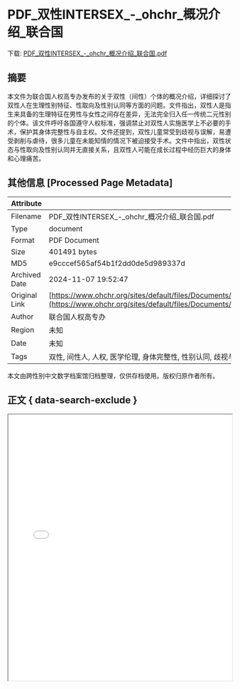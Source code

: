# PDF_双性INTERSEX_-_ohchr_概况介绍_联合国

<!-- tcd_download_link -->
下载: <a href="PDF_双性INTERSEX_-_ohchr_概况介绍_联合国.pdf" download>PDF_双性INTERSEX_-_ohchr_概况介绍_联合国.pdf</a>
<!-- tcd_download_link_end -->

## 摘要

<!-- tcd_abstract -->
本文件为联合国人权高专办发布的关于双性（间性）个体的概况介绍，详细探讨了双性人在生理性别特征、性取向及性别认同等方面的问题。文件指出，双性人是指生来具备的生理特征在男性与女性之间存在差异，无法完全归入任一传统二元性别的个体。该文件呼吁各国遵守人权标准，强调禁止对双性人实施医学上不必要的手术，保护其身体完整性与自主权。文件还提到，双性儿童常受到歧视与误解，易遭受剥削与虐待，很多儿童在未能知情的情况下被迫接受手术。文件中指出，双性状态与性取向及性别认同并无直接关系，且双性人可能在成长过程中经历巨大的身体和心理痛苦。

<!-- tcd_abstract_end -->

## 其他信息 [Processed Page Metadata]

| Attribute       | Value                                  |
|-----------------|----------------------------------------|
| Filename        | PDF_双性INTERSEX_-_ohchr_概况介绍_联合国.pdf                             |
| Type            | document                                 |
| Format          | PDF Document                               |
| Size            | 401491 bytes                           |
| MD5             | e9cccef565af54b1f2dd0de5d989337d                                  |
| Archived Date   | 2024-11-07 19:52:47                             |
| Original Link   | [https://www.ohchr.org/sites/default/files/Documents/Issues/Discrimination/LGBT/FactSheets/UNFE_FactSheet_Intersex_CH.pdf](https://www.ohchr.org/sites/default/files/Documents/Issues/Discrimination/LGBT/FactSheets/UNFE_FactSheet_Intersex_CH.pdf)                         |
| Author          | 联合国人权高专办                               |
| Region          | 未知                               |
| Date            | 未知                                 |
| Tags            | 双性, 间性人, 人权, 医学伦理, 身体完整性, 性别认同, 歧视与反歧视, 性别政策, 社会环境, 法律政策                                 |

本文由跨性别中文数字档案馆归档整理，仅供存档使用。版权归原作者所有。


## 正文 { data-search-exclude }

<!-- tcd_main_text -->
<iframe src="../PDF_双性INTERSEX_-_ohchr_概况介绍_联合国.pdf" width="100%" height="600px">
    <p>无法显示PDF，请下载查看。</p>
</iframe>
<!-- tcd_main_text_end -->

